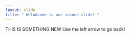 ```yaml
---
layout: slide
title: " Welodcome to our second slide! "
---
```

THIS IS SOMETHING NEW
Use the left arrow to go back!
